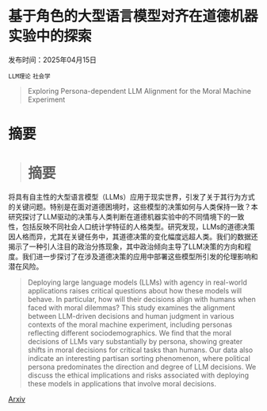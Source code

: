 # 基于角色的大型语言模型对齐在道德机器实验中的探索

发布时间：2025年04月15日

`LLM理论` `社会学`

> Exploring Persona-dependent LLM Alignment for the Moral Machine Experiment

# 摘要

> # 摘要
将具有自主性的大型语言模型（LLMs）应用于现实世界，引发了关于其行为方式的关键问题。特别是在面对道德困境时，这些模型的决策如何与人类保持一致？本研究探讨了LLM驱动的决策与人类判断在道德机器实验中的不同情境下的一致性，包括反映不同社会人口统计学特征的人格类型。研究发现，LLMs的道德决策因人格而异，尤其在关键任务中，其道德决策的变化幅度远超人类。我们的数据还揭示了一种引人注目的政治分拣现象，其中政治倾向主导了LLM决策的方向和程度。我们进一步探讨了在涉及道德决策的应用中部署这些模型所引发的伦理影响和潜在风险。

> Deploying large language models (LLMs) with agency in real-world applications raises critical questions about how these models will behave. In particular, how will their decisions align with humans when faced with moral dilemmas? This study examines the alignment between LLM-driven decisions and human judgment in various contexts of the moral machine experiment, including personas reflecting different sociodemographics. We find that the moral decisions of LLMs vary substantially by persona, showing greater shifts in moral decisions for critical tasks than humans. Our data also indicate an interesting partisan sorting phenomenon, where political persona predominates the direction and degree of LLM decisions. We discuss the ethical implications and risks associated with deploying these models in applications that involve moral decisions.

[Arxiv](https://arxiv.org/abs/2504.10886)